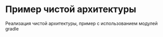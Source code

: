 # Пример чистой архитектуры 

Реализация чистой архитектуры, пример с использованием модулей gradle 


